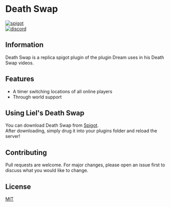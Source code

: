 # Death Swap

[<img alt="spigot" src="https://lielamar.com/plugins/github_spigot.png" size=1.5>](https://www.spigotmc.org/resources/deathswap.86465/)
<br>
[<img alt="discord" src="https://lielamar.com/plugins/github_discord.png" size=1.5>](https://discord.gg/NzgBrqR)

## Information

Death Swap is a replica spigot plugin of the plugin Dream uses in his Death Swap videos.

## Features
* A timer switching locations of all online players
* Through world support

## Using Liel's Death Swap
You can download Death Swap from [Spigot](https://www.spigotmc.org/resources/deathswap.86465/).
<br>After downloading, simply drug it into your plugins folder and reload the server!

## Contributing
Pull requests are welcome. For major changes, please open an issue first to discuss what you would like to change.

## License
[MIT](https://choosealicense.com/licenses/mit/)
